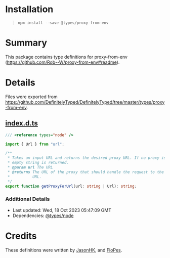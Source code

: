 # Installation
> `npm install --save @types/proxy-from-env`

# Summary
This package contains type definitions for proxy-from-env (https://github.com/Rob--W/proxy-from-env#readme).

# Details
Files were exported from https://github.com/DefinitelyTyped/DefinitelyTyped/tree/master/types/proxy-from-env.
## [index.d.ts](https://github.com/DefinitelyTyped/DefinitelyTyped/tree/master/types/proxy-from-env/index.d.ts)
````ts
/// <reference types="node" />

import { Url } from "url";

/**
 * Takes an input URL and returns the desired proxy URL. If no proxy is set, an
 * empty string is returned.
 * @param url The URL
 * @returns The URL of the proxy that should handle the request to the given
 *          URL.
 */
export function getProxyForUrl(url: string | Url): string;

````

### Additional Details
 * Last updated: Wed, 18 Oct 2023 05:47:09 GMT
 * Dependencies: [@types/node](https://npmjs.com/package/@types/node)

# Credits
These definitions were written by [JasonHK](https://github.com/JasonHK), and [FloPes](https://github.com/flopes89).
